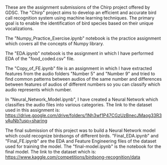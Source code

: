 These are the assignment submissions of the Chirp project offered by GDSC. The "Chirp" project aims to develop an efficient and accurate bird call recognition system using machine learning techniques. The primary goal is to enable the identification of bird species based on their unique vocalizations.

The "Numpy_Practice_Exercise.ipynb" notebook is the practice assignment which covers all the concepts of Numpy library.

The "EDA.ipynb" notebook is the assignment in which I have performed EDA of the "food_coded.csv" file.

The "Copy_of_FE.ipynb" file is an assignment in which I have extracted features from the audio folders "Number 5" and "Number 9" and tried to find common patterns between audios of the same number and differences between features of audios of different numbers so you can classify which audio represents which number. 

In "Neural_Network_Model.ipynb", I have created a Neural Network which classifies the audio files into various categories. The link to the dataset used in this assignment is: https://drive.google.com/drive/folders/1Nh3wf1P47CGzUzBnecJMaog33R3vAuNb?usp=sharing

The final submission of this project was to build a Neural Network model which could recognize birdsongs of different birds. "Final_EDA.ipynb" and "Final_FE.ipynb" are the EDA and Feature Engineering files of the dataset used for training the model. The "final-model.ipynb" is the notebook for the final model. The link to the dataset which is: https://www.kaggle.com/competitions/birdsong-recognition/data 

 

